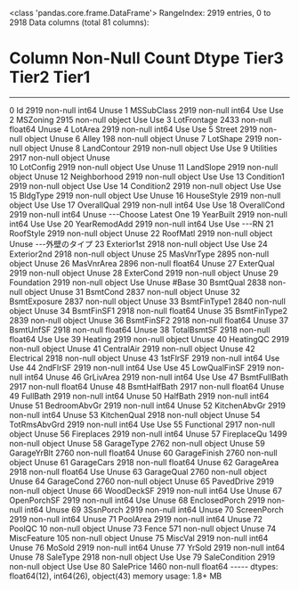 <class 'pandas.core.frame.DataFrame'>
RangeIndex: 2919 entries, 0 to 2918
Data columns (total 81 columns):
 #   Column         Non-Null Count  Dtype       Tier3 Tier2 Tier1 
---  ------         --------------  -----       ----- ----- -----
 0   Id             2919 non-null   int64       Unuse
 1   MSSubClass     2919 non-null   int64       Use   Use
 2   MSZoning       2915 non-null   object      Use   Use
 3   LotFrontage    2433 non-null   float64     Unuse
 4   LotArea        2919 non-null   int64       Use   Use
 5   Street         2919 non-null   object      Unuse
 6   Alley          198 non-null    object      Unuse
 7   LotShape       2919 non-null   object      Unuse
 8   LandContour    2919 non-null   object      Use   Use
 9   Utilities      2917 non-null   object      Unuse  
 10  LotConfig      2919 non-null   object      Use   Unuse
 11  LandSlope      2919 non-null   object      Unuse
 12  Neighborhood   2919 non-null   object      Use   Use
 13  Condition1     2919 non-null   object      Use   Use
 14  Condition2     2919 non-null   object      Use   Use
 15  BldgType       2919 non-null   object      Use   Unuse
 16  HouseStyle     2919 non-null   object      Use   Use
 17  OverallQual    2919 non-null   int64       Use   Use
 18  OverallCond    2919 non-null   int64       Unuse
 ---Choose Latest One
 19  YearBuilt      2919 non-null   int64       Use   Use
 20  YearRemodAdd   2919 non-null   int64       Use   Use
 ---RN
 21  RoofStyle      2919 non-null   object      Unuse
 22  RoofMatl       2919 non-null   object      Unuse
 ---外壁のタイプ
 23  Exterior1st    2918 non-null   object      Use   Use
 24  Exterior2nd    2918 non-null   object      Unuse
 25  MasVnrType     2895 non-null   object      Unuse
 26  MasVnrArea     2896 non-null   float64     Unuse
 27  ExterQual      2919 non-null   object      Unuse
 28  ExterCond      2919 non-null   object      Unuse
 29  Foundation     2919 non-null   object      Use   Unuse
 #Base
 30  BsmtQual       2838 non-null   object      Unuse
 31  BsmtCond       2837 non-null   object      Unuse
 32  BsmtExposure   2837 non-null   object      Unuse
 33  BsmtFinType1   2840 non-null   object      Unuse
 34  BsmtFinSF1     2918 non-null   float64     Unuse
 35  BsmtFinType2   2839 non-null   object      Unuse
 36  BsmtFinSF2     2918 non-null   float64     Unuse
 37  BsmtUnfSF      2918 non-null   float64     Unuse
 38  TotalBsmtSF    2918 non-null   float64     Use   Use
 39  Heating        2919 non-null   object      Unuse
 40  HeatingQC      2919 non-null   object      Unuse
 41  CentralAir     2919 non-null   object      Unuse
 42  Electrical     2918 non-null   object      Unuse
 43  1stFlrSF       2919 non-null   int64       Use   Use
 44  2ndFlrSF       2919 non-null   int64       Use   Use
 45  LowQualFinSF   2919 non-null   int64       Unuse
 46  GrLivArea      2919 non-null   int64       Use   Use
 47  BsmtFullBath   2917 non-null   float64     Unuse
 48  BsmtHalfBath   2917 non-null   float64     Unuse
 49  FullBath       2919 non-null   int64       Unuse
 50  HalfBath       2919 non-null   int64       Unuse
 51  BedroomAbvGr   2919 non-null   int64       Unuse
 52  KitchenAbvGr   2919 non-null   int64       Unuse
 53  KitchenQual    2918 non-null   object      Unuse
 54  TotRmsAbvGrd   2919 non-null   int64       Use   Use
 55  Functional     2917 non-null   object      Unuse
 56  Fireplaces     2919 non-null   int64       Unuse
 57  FireplaceQu    1499 non-null   object      Unuse
 58  GarageType     2762 non-null   object      Unuse
 59  GarageYrBlt    2760 non-null   float64     Unuse
 60  GarageFinish   2760 non-null   object      Unuse
 61  GarageCars     2918 non-null   float64     Unuse
 62  GarageArea     2918 non-null   float64     Use   Unuse
 63  GarageQual     2760 non-null   object      Unuse
 64  GarageCond     2760 non-null   object      Unuse
 65  PavedDrive     2919 non-null   object      Unuse
 66  WoodDeckSF     2919 non-null   int64       Use   Unuse
 67  OpenPorchSF    2919 non-null   int64       Use   Unuse
 68  EnclosedPorch  2919 non-null   int64       Unuse
 69  3SsnPorch      2919 non-null   int64       Unuse
 70  ScreenPorch    2919 non-null   int64       Unuse
 71  PoolArea       2919 non-null   int64       Unuse
 72  PoolQC         10 non-null     object      Unuse
 73  Fence          571 non-null    object      Unuse
 74  MiscFeature    105 non-null    object      Unuse
 75  MiscVal        2919 non-null   int64       Unuse
 76  MoSold         2919 non-null   int64       Unuse
 77  YrSold         2919 non-null   int64       Unuse
 78  SaleType       2918 non-null   object      Use   Use
 79  SaleCondition  2919 non-null   object      Use   Use
 80  SalePrice      1460 non-null   float64     -----
dtypes: float64(12), int64(26), object(43)
memory usage: 1.8+ MB
